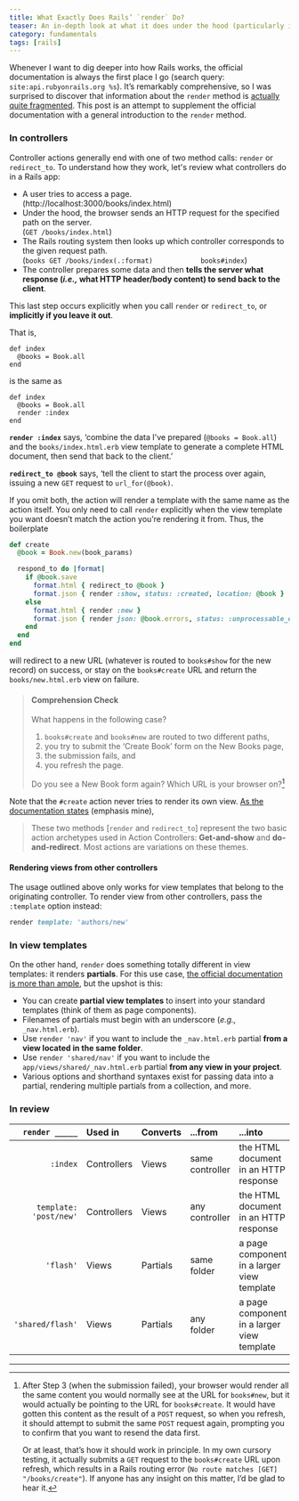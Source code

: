 ```yaml
---
title: What Exactly Does Rails’ `render` Do?
teaser: An in-depth look at what it does under the hood (particularly in controllers).
category: fundamentals
tags: [rails]
---
```


Whenever I want to dig deeper into how Rails works, the official documentation is always the first place I go (search query: `site:api.rubyonrails.org %s`). It’s remarkably comprehensive, so I was surprised to discover that information about the `render` method is [actually quite fragmented][search]. This post is an attempt to supplement the official documentation with a general introduction to the `render` method.

### In controllers

Controller actions generally end with one of two method calls: `render` or `redirect_to`. To understand how they work, let's review what controllers do in a Rails app: 

* A user tries to access a page.  
  (http://localhost:3000/books/index.html)
* Under the hood, the browser sends an HTTP request for the specified path on the server.  
  (`GET /books/index.html`)
* The Rails routing system then looks up which controller corresponds to the given request path.  
  (`books GET /books/index(.:format)            books#index`)
* The controller prepares some data and then **tells the server what response (_i.e.,_ what HTTP header/body content) to send back to the client**.

This last step occurs explicitly when you call `render` or `redirect_to`, or **implicitly if you leave it out**.

That is, 

    def index
      @books = Book.all
    end

is the same as

    def index
      @books = Book.all
      render :index
    end

**`render :index`** says, ‘combine the data I've prepared (`@books = Book.all`) and the `books/index.html.erb` view template to generate a complete HTML document, then send that back to the client.’

**`redirect_to @book`** says, ‘tell the client to start the process over again, issuing a new `GET` request to `url_for(@book)`.

If you omit both, the action will render a template with the same name as the action itself. You only need to call `render` explicitly when the view template you want doesn’t match the action you’re rendering it from. Thus, the boilerplate

```ruby
def create
  @book = Book.new(book_params)

  respond_to do |format|
    if @book.save
      format.html { redirect_to @book }
      format.json { render :show, status: :created, location: @book }
    else
      format.html { render :new }
      format.json { render json: @book.errors, status: :unprocessable_entity }
    end
  end
end
```

will redirect to a new URL (whatever is routed to `books#show` for the new record) on success, or stay on the `books#create` URL and return the `books/new.html.erb` view on failure.

> #### Comprehension Check
> 
> What happens in the following case?
> 
> 1. `books#create` and `books#new` are routed to two different paths,
> 2. you try to submit the ‘Create Book’ form on the New Books page,
> 3. the submission fails, and
> 4. you refresh the page.
> 
> Do you see a New Book form again? Which URL is your browser on?[^1]

Note that the `#create` action never tries to render its own view. [As the documentation states][render_docs] (emphasis mine),

> These two methods [`render` and `redirect_to`] represent the two basic action archetypes used in Action Controllers: **Get-and-show** and **do-and-redirect**. Most actions are variations on these themes.

#### Rendering views from other controllers

The usage outlined above only works for view templates that belong to the originating controller. To render view from other controllers, pass the `:template` option instead:

```ruby
render template: 'authors/new'
```

### In view templates

On the other hand, `render` does something totally different in view templates: it renders **partials**. For this use case, [the official documentation is more than ample][partials], but the upshot is this:

* You can create **partial view templates** to insert into your standard templates (think of them as page components).
* Filenames of partials must begin with an underscore (_e.g.,_ `_nav.html.erb`).
* Use `render 'nav'` if you want to include the `_nav.html.erb` partial **from a view located in the same folder**.
* Use `render 'shared/nav'` if you want to include the `app/views/shared/_nav.html.erb` partial **from any view in your project**.
* Various options and shorthand syntaxes exist for passing data into a partial, rendering multiple partials from a collection, and more.

### In review

| `render _____`         |  Used in     | Converts | ...from         | ...into
| ---:                   |  :---        | :---     | :---            | :---
| `:index`               |  Controllers | Views    | same controller | the HTML document in an HTTP response
| `template: 'post/new'` |  Controllers | Views    | any controller  | the HTML document in an HTTP response
| `'flash'`              |  Views       | Partials | same folder     | a page component in a larger view template
| `'shared/flash'`       |  Views       | Partials | any folder      | a page component in a larger view template

---

[^1]:

    After Step 3 (when the submission failed), your browser would render all the same content you would normally see at the URL for `books#new`, but it would actually be pointing to the URL for `books#create`. It would have gotten this content as the result of a `POST` request, so when you refresh, it should attempt to submit the same `POST` request again, prompting you to confirm that you want to resend the data first.
    
    Or at least, that’s how it should work in principle. In my own cursory testing, it actually submits a `GET` request to the `books#create` URL upon refresh, which results in a Rails routing error (`No route matches [GET] "/books/create"`). If anyone has any insight on this matter, I’d be glad to hear it.

[search]: https://www.google.com/search?q=site:api.rubyonrails.org+render
[render_docs]: http://api.rubyonrails.org/classes/ActionController/Base.html
[partials]: http://api.rubyonrails.org/classes/ActionView/PartialRenderer.html
